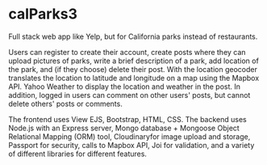 # calParks3

Full stack web app like Yelp, but for California parks instead of restaurants.

Users can register to create their account, create posts where they can upload pictures of parks, write a brief description of a park, add location of the park, and (if they choose) delete their post. With the location geocoder translates the location to latitude and longitude on a map using the Mapbox API. Yahoo Weather to display the location and weather in the post. In addition, logged in users can comment on other users' posts, but cannot delete others' posts or comments.

The frontend uses View EJS, Bootstrap, HTML, CSS. The backend uses Node.js with an Express server, Mongo database + Mongoose Object Relational Mapping (ORM) tool, Cloudinaryfor image upload and storage, Passport for security, calls to Mapbox API, Joi for validation, and a variety of different libraries for different features.
